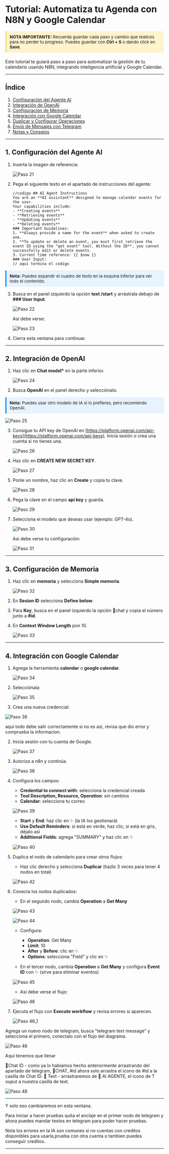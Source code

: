 

# Tutorial: Automatiza tu Agenda con N8N y Google Calendar

<div style="background-color:#fff3cd; border-left:4px solid #ffe066; padding:10px; margin-bottom:20px; font-size:0.95em">
<b>NOTA IMPORTANTE:</b> Recuerda guardar cada paso y cambio que realices para no perder tu progreso. Puedes guardar con <b>Ctrl + S</b> o dando click en <b>Save</b>.
</div>

Este tutorial te guiará paso a paso para automatizar la gestión de tu calendario usando N8N, integrando inteligencia artificial y Google Calendar.

---

## Índice
1. [Configuración del Agente AI](#configuracion-agente-ai)
2. [Integración de OpenAI](#integracion-openai)
3. [Configuración de Memoria](#configuracion-memoria)
4. [Integración con Google Calendar](#integracion-calendar)
5. [Duplicar y Configurar Operaciones](#duplicar-operaciones)
6. [Envío de Mensajes con Telegram](#telegram)
7. [Notas y Consejos](#notas)

---

## 1. <a name="configuracion-agente-ai"></a>Configuración del Agente AI

1. Inserta la imagen de referencia:
   
	![Paso 21](medios/paso21.png)

2. Pega el siguiente texto en el apartado de instrucciones del agente:

	```
	//codigo ## AI Agent Instructions
	You are an **AI assistant** designed to manage calendar events for the user.
	Your capabilities include:
	- **Creating events**
	- **Retrieving events**
	- **Updating events**
	- **Deleting events**
	### Important Guidelines:
	1. **Always provide a name for the event** when asked to create one.
	2. **To update or delete an event, you must first retrieve the event ID using the "get event" tool. Without the ID**, you cannot successfully edit or delete events.
	3. Current time reference: {{ $now }}
	### User Input:
	// aqui termina el codigo
	```

<div style="background-color:#e7f3fe; border-left:4px solid #2196F3; padding:10px; margin:10px 0; font-size:0.95em">
<b>Nota:</b> Puedes expandir el cuadro de texto en la esquina inferior para ver todo el contenido.
</div>

3. Busca en el panel izquierdo la opción <b>text /start</b> y arrástrala debajo de <b>### User Input</b>.

	![Paso 22](medios/paso22.png)

	Así debe verse:

	![Paso 23](medios/paso23.png)

5. Cierra esta ventana para continuar.

---

## 2. <a name="integracion-openai"></a>Integración de OpenAI

1. Haz clic en <b>Chat model*</b> en la parte inferior.
   
	![Paso 24](medios/paso24.png)

2. Busca <b>OpenAI</b> en el panel derecho y selecciónalo.

<div style="background-color:#e7f3fe; border-left:4px solid #2196F3; padding:10px; margin:10px 0; font-size:0.95em">
<b>Nota:</b> Puedes usar otro modelo de IA si lo prefieres, pero recomiendo OpenAI.
</div>

![Paso 25](medios/paso25.png)

3. Consigue tu API key de OpenAI en [https://platform.openai.com/api-keys](https://platform.openai.com/api-keys). Inicia sesión o crea una cuenta si no tienes una.

	![Paso 26](medios/paso26.png)

4. Haz clic en <b>CREATE NEW SECRET KEY</b>.
   
	![Paso 27](medios/paso27.png)

5. Ponle un nombre, haz clic en <b>Create</b> y copia tu clave.
   
	![Paso 28](medios/paso28.png)

6. Pega la clave en el campo <b>api key</b> y guarda.
   
	![Paso 29](medios/paso29.png)

7. Selecciona el modelo que deseas usar (ejemplo: GPT-4o).
   
	![Paso 30](medios/paso.30.png)

	Así debe verse tu configuración:

	![Paso 31](medios/paso31.png)

---

## 3. <a name="configuracion-memoria"></a>Configuración de Memoria

1. Haz clic en <b>memoria</b> y selecciona <b>Simple memoria</b>.
   
	![Paso 32](medios/paso32.png)

2. En <b>Sesion ID</b> selecciona <b>Define below</b>.
3. Para <b>Key</b>, busca en el panel izquierdo la opción 🎲chat y copia el número junto a <b>#id</b>.
4. En <b>Context Window Length</b> pon 10.

	![Paso 33](medios/paso33.png)

---

## 4. <a name="integracion-calendar"></a>Integración con Google Calendar

1. Agrega la herramienta <b>calendar</b> o <b>google calendar</b>.
   
	![Paso 34](medios/paso34.png)

2. Selecciónala:
	
	![Paso 35](medios/paso35.png)

3. Crea una nueva credencial:

![Paso 36](medios/paso36.png)

aqui todo debe salir correctamente si no es asi, revisa que dio error y comprueba la informacion. 

2. Inicia sesión con tu cuenta de Google.
   
	![Paso 37](medios/paso37.png)

3. Autoriza a n8n y continúa.
   
	![Paso 38](medios/paso38.png)

4. Configura los campos:
	- <b>Credential to connect with</b>: selecciona la credencial creada
	- <b>Tool Description, Resource, Operation</b>: sin cambios
	- <b>Calendar</b>: selecciona tu correo

	![Paso 39](medios/paso39.png)
	
	- <b>Start</b> y <b>End</b>: haz clic en ✨ (la IA los gestionará)
	- <b>Use Default Reminders</b>: si está en verde, haz clic; si está en gris, déjalo así
	- <b>Additional Fields</b>: agrega "SUMMARY" y haz clic en ✨

	![Paso 40](medios/paso40.png)

5. Duplica el nodo de calendario para crear otros flujos:
	- Haz clic derecho y selecciona <b>Duplicar</b> (hazlo 3 veces para tener 4 nodos en total)

	![Paso 42](medios/paso42.png)

6. Conecta los nodos duplicados:
	- En el segundo nodo, cambia <b>Operation</b> a <b>Get Many</b>
	
	![Paso 43](medios/paso43.png)
	
	![Paso 44](medios/paso44.png)
	
	- Configura:
	  - <b>Operation</b>: Get Many
	  - <b>Limit</b>: 10
	  - <b>After</b> y <b>Before</b>: clic en ✨
	  - <b>Options</b>: selecciona "Field" y clic en ✨

	- En el tercer nodo, cambia <b>Operation</b> a <b>Get Many</b> y configura <b>Event ID</b> con ✨ (sirve para eliminar eventos)
	
	![Paso 45](paso45.png)

	- Así debe verse el flujo:
	
	![Paso 46](medios/paso46.png)

7. Ejecuta el flujo con <b>Execute workflow</b> y revisa errores si aparecen.
	
	![Paso 46_1](medios/paso46_1.png)

Agrega un nuevo nodo de telegram, busca "telegram text message" y selecciona el primero, conectalo con el flujo del diagrama.


![Paso 46](medios/paso47.png)

Aqui tenemos que llenar 

💠Chat ID - como ya lo habiamos hecho anteriormente arrastrando del apartado de telegram, 🎲CHAT, #id ahora solo arrastra el icono de #id a la casilla de Chat ID.
💠 Text - arrastraremos de 🤖 AI AGENTE, el icono de T ouput a nuestra casilla de text.

![Paso 48](medios/paso48.png)


---

Y solo eso cambiaremos en esta ventana.

Para iniciar a hacer pruebas quita el anclaje en el primer nodo de telegram y ahora puedes mandar textos en telegram para poder hacer pruebas. 

Nota los errores en la IA son comunes si no cuentas con creditos disponibles para usarla,prueba con otra cuenta o tambien puedes conseguir creditos. 

---


